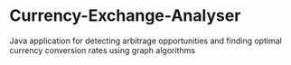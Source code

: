 # Currency-Exchange-Analyser
 Java application for detecting arbitrage opportunities and finding optimal currency conversion rates using graph algorithms
